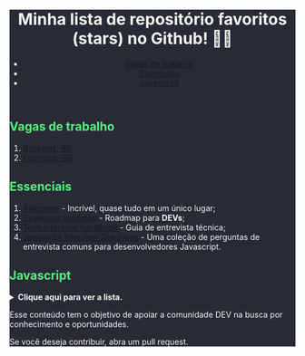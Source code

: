 <div style="background-color: #282a36; color: #f8f8f2;">

<header>
  <h1>Minha lista de repositório favoritos (stars) no Github! 🐱‍💻</h1>
  <nav>
    <ul>
      <li><a href="#vagas-de-trabalho">Vagas de trabalho</a></li>
      <li><a href="#essenciais">Essenciais</a></li>
      <li><a href="#javascript">Javascript</a></li>
    </ul>
  </nav>
</header>

<main>
  <section id="vagas-de-trabalho">
    <h2 style="color: #50fa7b" >Vagas de trabalho</h2>
    <ol>
      <li><a href="https://github.com/backend-br/vagas">Backend -BR</a></li>
      <li><a href="https://github.com/frontendbr/vagas">Frontend -BR</a></li>
    </ol>
  </section>

  <section id="essenciais">
    <h2 style="color: #50fa7b">Essenciais</h2>
    <ol>
      <li><a href="https://github.com/sindresorhus/awesome">Awesome</a> - Incrível, quase tudo em um único lugar;</li>
      <li><a href="https://github.com/kamranahmedse/developer-roadmap">Developer roadmap</a> - Roadmap para
        <strong>DEVs</strong>;
      </li>
      <li><a href="https://github.com/yangshun/tech-interview-handbook">Tech interview handbook</a> - Guia de entrevista
        técnica;</li>
      <li><a href="https://github.com/sudheerj/Javascript-interview-questions">Javascript Interview Questions</a> - Uma
        coleção de perguntas de entrevista comuns para desenvolvedores Javascript.</li>
    </ol>
  </section>

  <section id="javascript">
    <h2 style="color: #50fa7b">Javascript</h2>
    <details>
      <summary><strong>Clique aqui para ver a lista.</strong></summary>
      <ol>
        <li><a href="https://github.com/wesbos/Javascript30">Javascript30</a> - Um curso gratuito de 30 dias que ensina
          como construir projetos práticos com Javascript;</li>
        <li><a href="https://github.com/metagrover/ES6-for-humans">ES6 for Humans</a> - Um guia simples e fácil de
          entender para as novas funcionalidades do ECMAScript 5 (ES6);</li>
        <li><a href="https://github.com/mbeaudru/modern-js-cheatsheet">Modern JS Cheatsheet</a> - Um guia rápido de
          referência para as novas funcionalidades do Javascript;</li>
        <li><a href="https://github.com/trekhleb/Javascript-algorithms">Javascript Algorithms</a> - Um conjunto de
          algoritmos e estruturas de dados escritos em Javascript;</li>
        <li><a href="https://github.com/TheAlgorithms/Javascript">The Algorithms - Javascript</a> - Uma coleção de
          algoritmos e estruturas de dados populares implementados em Javascript;</li>
        <li><a href="https://github.com/benoitvallon/computer-science-in-Javascript">Computer Science in Javascript</a>
          -
          Um repositório que ensina os fundamentos da ciência da computação usando Javascript;</li>
        <li><a href="https://github.com/leonardomso/33-js-concepts">33 JS Concepts</a> - Uma lista de conceitos
          avançados
          em Javascript que todos os desenvolvedores devem conhecer;</li>
        <li><a href="https://github.com/getify/Functional-Light-JS">Functional Light JS</a> - Um livro gratuito que
          ensina
          programação funcional em Javascript de forma leve e acessível;</li>
        <li><a href="https://github.com/MostlyAdequate/mostly-adequate-guide">Mostly Adequate Guide</a> - Um livro
          gratuito que ensina programação funcional com Javascript de forma divertida e engraçada;</li>
        <li><a href="https://github.com/ryanmcdermott/clean-code-Javascript">Clean Code Javascript</a> - Um conjunto de
          regras e boas práticas para escrever código limpo e legível em Javascript;</li>
        <li><a href="https://github.com/braziljs/js-the-right-way">JS the Right Way</a> - Um guia de boas práticas para
          desenvolvimento Javascript;</li>
        <li><a href="https://github.com/braziljs/eloquente-Javascript">Eloquente Javascript PT-BR</a> - Um livro
          gratuito
          que ensina Javascript de forma clara e concisa em <strong>PORTUGUÊS</strong>;</li>
        <li><a href="https://github.com/marijnh/Eloquent-Javascript">Eloquent Javascript ENG</a> - Um livro gratuito que
          ensina Javascript de forma clara e concisa;</li>
        <li><a href="https://github.com/getify/You-Dont-Know-JS">You Don't Know JS</a> - Uma série de livros gratuitos
          que
          ajudam a entender melhor o Javascript e seus conceitos avançados;</li>
        <li><a href="https://github.com/airbnb/Javascript">Airbnb Javascript</a> - Um conjunto de regras e convenções de
          estilo de codificação recomendadas pela Airbnb para Javascript;</li>
        <li><a href="https://github.com/Vishal-raj-1/Awesome-Javascript-Projects">Awesome Javascript Projects</a> - Uma
          coleção de projetos incríveis desenvolvidos com Javascript;</li>
        <li><a href="https://github.com/elsewhencode/project-guidelines">Project Guidelines</a> - Um conjunto de
          diretrizes e boas práticas para organizar e gerenciar projetos de desenvolvimento de software;</li>
        <li><a href="https://github.com/kamranahmedse/design-patterns-for-humans">Design Patterns for Humans</a> - Um
          guia
          para entender os padrões de projeto de software de forma simples e fácil;</li>
        <li><a href="https://github.com/mateusortiz/webcomponents-the-right-way">Webcomponents the Right Way</a> - Um
          guia
          para construir componentes web reutilizáveis e escaláveis;</li>
        <li><a href="https://github.com/lukehoban/es6features">ES6 Features</a> - Um guia detalhado das novas
          funcionalidades do ECMAScript 6 (ES6);</li>
        <li><a href="https://github.com/sorrycc/awesome-Javascript">Awesome Javascript</a> - Uma coleção de recursos,
          bibliotecas e frameworks Javascript populares;</li>
        <li><a href="https://github.com/yeungon/In-Javascript-we-trust">In Javascript We Trust</a> - Um guia para
          aprender
          e entender Javascript;</li>
        <li><a href="https://github.com/betrybe/eslint-config-trybe">Eslint config trybe</a> - Configuração do ESLint
          com
          as regras da Trybe.
      </ol>
    </details>
  </section>
</main>

<footer>
  <p>Esse conteúdo tem o objetivo de apoiar a comunidade DEV na busca por conhecimento e oportunidades.</p>
  <p>Se você deseja contribuir, abra um pull request.</p>
</footer>

</div>

